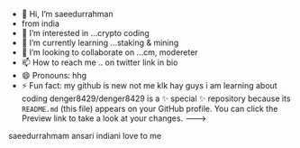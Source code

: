- 👋 Hi, I’m saeedurrahman
- from india
- 👀 I’m interested in ...crypto coding 
- 🌱 I’m currently learning ...staking & mining 
- 💞️ I’m looking to collaborate on ...cm, modereter
- 📫 How to reach me .. on twitter link in bio
- 😄 Pronouns: hhg
- ⚡ Fun fact: my github is new not me  klk
hay guys i am learning about coding
denger8429/denger8429 is a ✨ special ✨ repository because its `README.md` (this file) appears on your GitHub profile.
You can click the Preview link to take a look at your changes.
--->
  
saeedurrahmam ansari indiani love to me 
